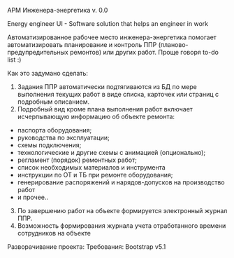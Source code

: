 АРМ Инженера-энергетика v. 0.0

Energy engineer UI - Software solution that helps an engineer in work

Автоматизированное рабочее место инженера-энергетика помогает автоматизировать
планирование и контроль ППР (планово-предупредительных ремонтов) или других работ.
Проще говоря to-do list :)

Как это задумано сделать:
1. Задания ППР автоматически подтягиваются из БД
по мере выполнения текущих работ в виде списка, карточек или страниц с подробным описанием.
2. Подробный вид кроме плана выполнения работ включает исчерпывающую информацию
об объекте ремонта:
- паспорта оборудования;
- руководства по эксплуатации;
- схемы подключения;
- технологические и другие схемы с анимацией (опционально);
- регламент (порядок) ремонтных работ;
- список необходимых материалов и инструмента
- инструкции по ОТ и ТБ при ремонте оборудования;
- генерирование распоряжений и нарядов-допусков на производство работ
- и прочее..
3. По завершению работ на объекте формируется электронный журнал ППР.
4. Возможность формирования журнала учета отработанного времени сотрудников на объекте

Разворачивание проекта:
Требования: Bootstrap v5.1


   